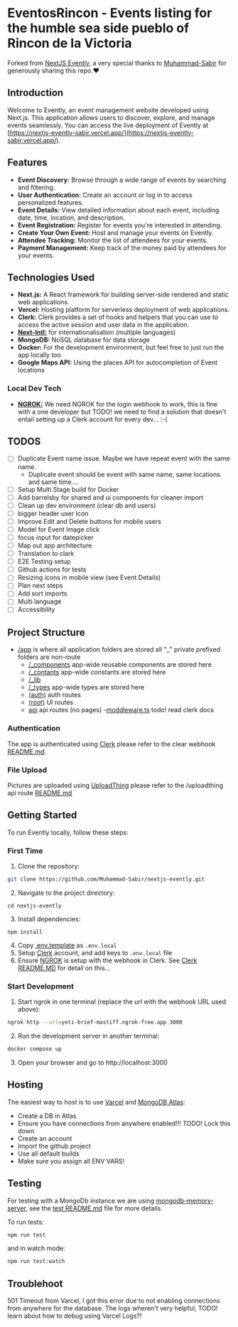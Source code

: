 # EventosRincon - Events listing for the humble sea side pueblo of Rincon de la Victoria

Forked from [NextJS Evently](https://github.com/Muhammad-Sabir/nextjs-evently), a very special
thanks to [Muhammad-Sabir](https://github.com/Muhammad-Sabir) for generously sharing this repo.❤️

## Introduction

Welcome to Evently, an event management website developed using Next.js. This application allows
users to discover, explore, and manage events seamlessly. You can access the live deployment of
Evently at [https://nextjs-evently-sabir.vercel.app/](https://nextjs-evently-sabir.vercel.app/).

## Features

- **Event Discovery:** Browse through a wide range of events by searching and filtering.
- **User Authentication:** Create an account or log in to access personalized features.
- **Event Details:** View detailed information about each event, including date, time, location, and
  description.
- **Event Registration:** Register for events you're interested in attending.
- **Create Your Own Event:** Host and manage your events on Evently.
- **Attendee Tracking:** Monitor the list of attendees for your events.
- **Payment Management:** Keep track of the money paid by attendees for your events.

## Technologies Used

- **Next.js:** A React framework for building server-side rendered and static web applications.
- **Vercel:** Hosting platform for serverless deployment of web applications.
- **Clerk:** Clerk provides a set of hooks and helpers that you can use to access the active
  session and user data in the application.
- **[Next-Intl:](https://next-intl-docs.vercel.app/)** for internationalisation (multiple languages)
- **MongoDB:** NoSQL database for data storage
- **Docker:** For the development environment, but feel free to just run the app locally too
- **Google Maps API:** Using the places API for autocompletion of Event locations

### Local Dev Tech
- **[NGROK:](https://ngrok.com/)** We need NGROK for the login webhook to work, this is fine with a one developer but 
TODO!
  we need to find a solution that doesn't entail setting up a Clerk account for every dev...
  :-(

## TODOS

- [ ] Duplicate Event name issue.  Maybe we have repeat event with the same name.
  - Duplicate event should be event with same name, same locations and same time....
- [ ] Setup Multi Stage build for Docker
- [ ] Add barrelsby for shared and ui components for cleaner import
- [ ] Clean up dev environment (clear db and users)
- [ ] bigger header user Icon
- [ ] Improve Edit and Delete buttons for mobile users
- [ ] Model for Event Image click
- [ ] focus input for datepicker
- [ ] Map out app architecture
- [ ] Translation to clark
- [ ] E2E Testing setup
- [ ] Github actions for tests
- [ ] Resizing icons in mobile view (see Event Details)
- [ ] Plan next steps
- [ ] Add sort imports
- [ ] Multi language
- [ ] Accessibility

## Project Structure

- [/app](/app) is where all application folders are stored all "\_" private prefixed folders are
  non-route
  - [/\_components](/app/_components) app-wide reusable components are stored here
  - [/\_contants](/app/_constants) app-wide constants are stored here
  - [/\_lib](/app/_lib)
  - [/\_types](/app/_types) app-wide types are stored here
  - [(auth)](</app/(auth)>) auth routes
  - [(root)](</app/(root)>) UI routes
  - [api](/app/api) api routes (no pages) -[moddleware.ts](/src/middleware.tse.ts) todo! read clerk docs

### Authentication

The app is authenticated using [Clerk](https://clerk.com) please refer to the clear webhook
[README.md](./app/api/webhook/clerk/README.md).

### File Upload

Pictures are uploaded using [UploadThing](https://uploadthing.com/) please refer to the /uploadthing
api route [README.md]()

## Getting Started

To run Evently locally, follow these steps:

### First Time

1. Clone the repository:

```bash
git clone https://github.com/Muhammad-Sabir/nextjs-evently.git
```

2. Navigate to the project directory:

```
cd nextjs-evently
```

3. Install dependencies:

```
npm install
```

4. Copy [.env.template](/.env.template) as `.env.local`
5. Setup [Clerk](http://clerk.com/) account, and add keys to `.env.local` file
6. Ensure [NGROK](https://ngrok.com/) is setup with the webhook in Clerk. See [Clerk README.MD](src/app/api/webhook/clerk/README.md)
for detail on this...

### Start Development

1. Start ngrok in one terminal (replace the url with the webhook URL used above):

```bash
ngrok http --url=yeti-brief-mastiff.ngrok-free.app 3000
```

2. Run the development server in another terminal:

```bash
docker compose up
```

3. Open your browser and go to http://localhost:3000

## Hosting

The easiest way to host is to use [Varcel](https://vercel.com/)
and [MongoDB Atlas](https://cloud.mongodb.com):

- Create a DB in Atlas
- Ensure you have connections from anywhere enabled!!! TODO! Lock this down
- Create an account
- Import the github project
- Use all default builds
- Make sure you assign all ENV VARS!

## Testing
For testing with a MongoDb instance we are using [mongodb-memory-server](https://typegoose.github.io/mongodb-memory-server/),
see the [test README.md](./test/README.md) file for more details.

To run tests:
```bash
npm run test
```

and in watch mode:
```bash
npm run test:watch
```

## Troublehoot

501 Timeout from Varcel, I got this error due to not enabling connections from anywhere for the
database. The logs wheren't very helpful, TODO! learn about how to debug using Varcel Logs?!
